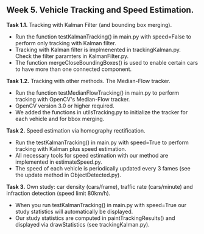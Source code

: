 ## Week 5. Vehicle Tracking and Speed Estimation.   

**Task 1.1.** Tracking with Kalman Filter (and bounding box merging).   
  - Run the function testKalmanTracking() in main.py with speed=False to perform only tracking with Kalman filter.    
  - Tracking with Kalman filter is implmenented in trackingKalman.py. Check the filter paramters in KalmanFilter.py.   
  - The function mergeCloseBoundingBoxes() is used to enable certain cars to have more than one connected component.      

**Task 1.2.** Tracking with other methods. The Median-Flow tracker.   
  - Run the function testMedianFlowTracking() in main.py to perform tracking with OpenCV's Median-Flow tracker.   
  - OpenCV version 3.0 or higher required.   
  - We added the functions in utilsTracking.py to initialize the tracker for each vehicle and for bbox merging.   
  
**Task 2.** Speed estimation via homography rectification.  
  - Run the testKalmanTracking() in main.py with speed=True to perform tracking with Kalman plus speed estimation.  
  - All necessary tools for speed estimation with our method are implemented in estimateSpeed.py.   
  - The speed of each vehicle is periodically updated every 3 fames (see the update method in ObjectDetected.py).   
  
**Task 3.** Own study: car density (cars/frame), traffic rate (cars/minute) and infraction detection (speed limit 80km/h).   
  - When you run testKalmanTracking() in main.py with speed=True our study statistics will automatically be displayed.    
  - Our study statistics are computed in paintTrackingResults() and displayed via drawStatistics (see trackingKalman.py).   
  
